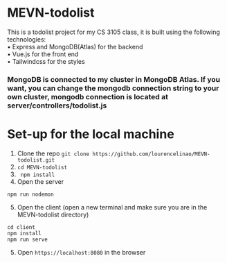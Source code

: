 # MEVN-todolist
This is a todolist project for my CS 3105 class, it is built using the following technologies: <br>
• Express and MongoDB(Atlas) for the backend <br>
• Vue.js for the front end <br>
• Tailwindcss for the styles <br>
### MongoDB is connected to my cluster in MongoDB Atlas. If you want, you can change the mongodb connection string to your own cluster, mongodb connection is located at server/controllers/todolist.js
# Set-up for the local machine<br>
1. Clone the repo `git clone https://github.com/lourencelinao/MEVN-todolist.git` <br>
2. `cd MEVN-todolist` <br>
3. ` npm install` <br>
4. Open the server
```
npm run nodemon
```
5. Open the client (open a new terminal and make sure you are in the MEVN-todolist directory)
```
cd client
npm install
npm run serve
```
5. Open `https://localhost:8080` in the browser
